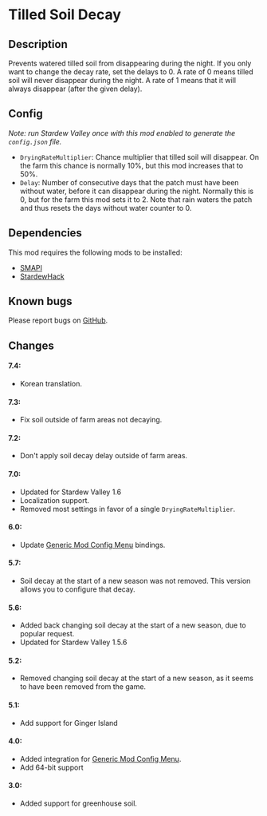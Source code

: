 # Tilled Soil Decay

## Description
Prevents watered tilled soil from disappearing during the night. If you only want to change the decay rate, set the delays to 0. A rate of 0 means tilled soil will never disappear during the night. A rate of 1 means that it will always disappear (after the given delay).

## Config
*Note: run Stardew Valley once with this mod enabled to generate the `config.json` file.*

* `DryingRateMultiplier`: Chance multiplier that tilled soil will disappear. On the farm this chance is normally 10%, but this mod increases that to 50%.
* `Delay`: Number of consecutive days that the patch must have been without water, before it can disappear during the night. Normally this is 0, but for the farm this mod sets it to 2. Note that rain waters the patch and thus resets the days without water counter to 0.

## Dependencies
This mod requires the following mods to be installed:

* [SMAPI](https://www.nexusmods.com/stardewvalley/mods/2400)
* [StardewHack](https://www.nexusmods.com/stardewvalley/mods/3213)

## Known bugs
Please report bugs on [GitHub](https://github.com/bcmpinc/StardewHack/issues).

## Changes
#### 7.4:
* Korean translation.

#### 7.3:
* Fix soil outside of farm areas not decaying.

#### 7.2:
* Don't apply soil decay delay outside of farm areas.

#### 7.0:
* Updated for Stardew Valley 1.6
* Localization support.
* Removed most settings in favor of a single `DryingRateMultiplier`.

#### 6.0:
* Update [Generic Mod Config Menu](https://www.nexusmods.com/stardewvalley/mods/5098) bindings.

#### 5.7:
* Soil decay at the start of a new season was not removed. This version allows you to configure that decay.

#### 5.6:
* Added back changing soil decay at the start of a new season, due to popular request.
* Updated for Stardew Valley 1.5.6

#### 5.2:
* Removed changing soil decay at the start of a new season, as it seems to have been removed from the game.

#### 5.1:
* Add support for Ginger Island

#### 4.0:
* Added integration for [Generic Mod Config Menu](https://www.nexusmods.com/stardewvalley/mods/5098).
* Add 64-bit support

#### 3.0:
* Added support for greenhouse soil.

